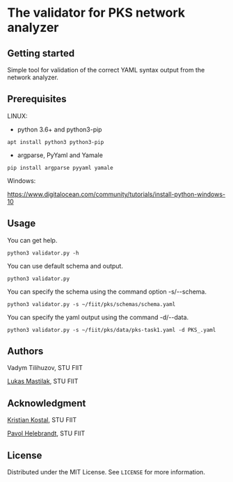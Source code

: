 # The validator for PKS network analyzer

## Getting started

Simple tool for validation of the correct YAML syntax output from the network analyzer.

## Prerequisites

LINUX:

- python 3.6+ and python3-pip
```
apt install python3 python3-pip
```
- argparse, PyYaml and Yamale
```
pip install argparse pyyaml yamale
```

Windows:

https://www.digitalocean.com/community/tutorials/install-python-windows-10

## Usage
You can get help.
```
python3 validator.py -h
```

You can use default schema and output.
```
python3 validator.py
```

You can specify the schema using the command option -s/--schema.
```
python3 validator.py -s ~/fiit/pks/schemas/schema.yaml
```

You can specify the yaml output using the command -d/--data.
```
python3 validator.py -s ~/fiit/pks/data/pks-task1.yaml -d PKS_.yaml
```

## Authors
Vadym Tilihuzov, STU FIIT

[Lukas Mastilak](https://gitlab.com/luka73), STU FIIT

## Acknowledgment
[Kristian Kostal](https://scholar.google.sk/citations?user=6b4HfA4AAAAJ&hl=sk), STU FIIT

[Pavol Helebrandt](https://scholar.google.sk/citations?user=xdloWxEAAAAJ&hl=en), STU FIIT

## License
Distributed under the MIT License. See `LICENSE` for more information.
